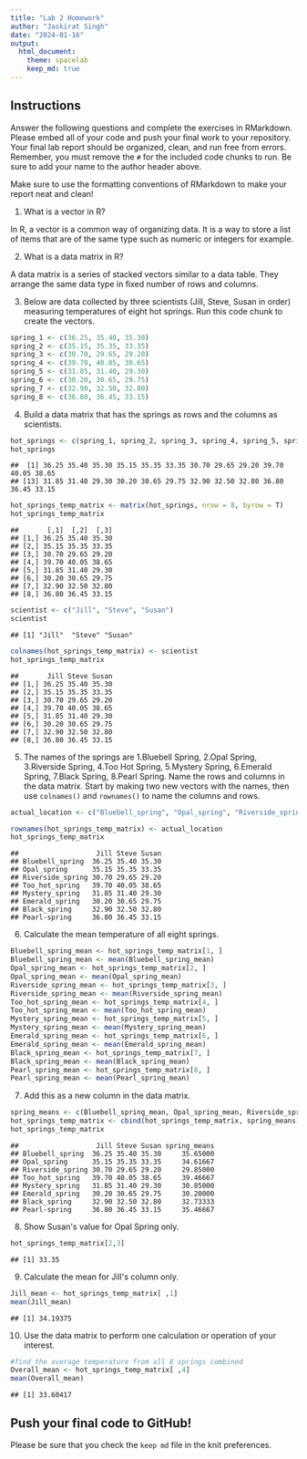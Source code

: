 ```yaml
---
title: "Lab 2 Homework"
author: "Jaskirat Singh"
date: "2024-01-16"
output:
  html_document: 
    theme: spacelab
    keep_md: true
---
```


## Instructions
Answer the following questions and complete the exercises in RMarkdown. Please embed all of your code and push your final work to your repository. Your final lab report should be organized, clean, and run free from errors. Remember, you must remove the `#` for the included code chunks to run. Be sure to add your name to the author header above. 

Make sure to use the formatting conventions of RMarkdown to make your report neat and clean!  

1. What is a vector in R?  

In R, a vector is a common way of organizing data. It is a way to store a list of items that are of the same type such as numeric or integers for example. 

2. What is a data matrix in R?  

A data matrix is a series of stacked vectors similar to a data table. They arrange the same data type in fixed number of rows and columns. 

3. Below are data collected by three scientists (Jill, Steve, Susan in order) measuring temperatures of eight hot springs. Run this code chunk to create the vectors.  

```r
spring_1 <- c(36.25, 35.40, 35.30)
spring_2 <- c(35.15, 35.35, 33.35)
spring_3 <- c(30.70, 29.65, 29.20)
spring_4 <- c(39.70, 40.05, 38.65)
spring_5 <- c(31.85, 31.40, 29.30)
spring_6 <- c(30.20, 30.65, 29.75)
spring_7 <- c(32.90, 32.50, 32.80)
spring_8 <- c(36.80, 36.45, 33.15)
```

4. Build a data matrix that has the springs as rows and the columns as scientists.  


```r
hot_springs <- c(spring_1, spring_2, spring_3, spring_4, spring_5, spring_6, spring_7, spring_8)
hot_springs
```

```
##  [1] 36.25 35.40 35.30 35.15 35.35 33.35 30.70 29.65 29.20 39.70 40.05 38.65
## [13] 31.85 31.40 29.30 30.20 30.65 29.75 32.90 32.50 32.80 36.80 36.45 33.15
```

```r
hot_springs_temp_matrix <- matrix(hot_springs, nrow = 8, byrow = T)
hot_springs_temp_matrix
```

```
##       [,1]  [,2]  [,3]
## [1,] 36.25 35.40 35.30
## [2,] 35.15 35.35 33.35
## [3,] 30.70 29.65 29.20
## [4,] 39.70 40.05 38.65
## [5,] 31.85 31.40 29.30
## [6,] 30.20 30.65 29.75
## [7,] 32.90 32.50 32.80
## [8,] 36.80 36.45 33.15
```


```r
scientist <- c("Jill", "Steve", "Susan")
scientist
```

```
## [1] "Jill"  "Steve" "Susan"
```


```r
colnames(hot_springs_temp_matrix) <- scientist
hot_springs_temp_matrix
```

```
##       Jill Steve Susan
## [1,] 36.25 35.40 35.30
## [2,] 35.15 35.35 33.35
## [3,] 30.70 29.65 29.20
## [4,] 39.70 40.05 38.65
## [5,] 31.85 31.40 29.30
## [6,] 30.20 30.65 29.75
## [7,] 32.90 32.50 32.80
## [8,] 36.80 36.45 33.15
```

5. The names of the springs are 1.Bluebell Spring, 2.Opal Spring, 3.Riverside Spring, 4.Too Hot Spring, 5.Mystery Spring, 6.Emerald Spring, 7.Black Spring, 8.Pearl Spring. Name the rows and columns in the data matrix. Start by making two new vectors with the names, then use `colnames()` and `rownames()` to name the columns and rows.


```r
actual_location <- c("Bluebell_spring", "Opal_spring", "Riverside_spring", "Too_hot_spring", "Mystery_spring", "Emerald_spring", "Black_spring", "Pearl-spring")
```


```r
rownames(hot_springs_temp_matrix) <- actual_location
hot_springs_temp_matrix
```

```
##                   Jill Steve Susan
## Bluebell_spring  36.25 35.40 35.30
## Opal_spring      35.15 35.35 33.35
## Riverside_spring 30.70 29.65 29.20
## Too_hot_spring   39.70 40.05 38.65
## Mystery_spring   31.85 31.40 29.30
## Emerald_spring   30.20 30.65 29.75
## Black_spring     32.90 32.50 32.80
## Pearl-spring     36.80 36.45 33.15
```

6. Calculate the mean temperature of all eight springs.


```r
Bluebell_spring_mean <- hot_springs_temp_matrix[1, ]
Bluebell_spring_mean <- mean(Bluebell_spring_mean)
Opal_spring_mean <- hot_springs_temp_matrix[2, ]
Opal_spring_mean <- mean(Opal_spring_mean)
Riverside_spring_mean <- hot_springs_temp_matrix[3, ]
Riverside_spring_mean <- mean(Riverside_spring_mean)
Too_hot_spring_mean <- hot_springs_temp_matrix[4, ]
Too_hot_spring_mean <- mean(Too_hot_spring_mean)
Mystery_spring_mean <- hot_springs_temp_matrix[5, ]
Mystery_spring_mean <- mean(Mystery_spring_mean)
Emerald_spring_mean <- hot_springs_temp_matrix[6, ]
Emerald_spring_mean <- mean(Emerald_spring_mean)
Black_spring_mean <- hot_springs_temp_matrix[7, ]
Black_spring_mean <- mean(Black_spring_mean)
Pearl_spring_mean <- hot_springs_temp_matrix[8, ]
Pearl_spring_mean <- mean(Pearl_spring_mean)
```

7. Add this as a new column in the data matrix.  


```r
spring_means <- c(Bluebell_spring_mean, Opal_spring_mean, Riverside_spring_mean, Too_hot_spring_mean, Mystery_spring_mean, Emerald_spring_mean, Black_spring_mean, Pearl_spring_mean)
hot_springs_temp_matrix <- cbind(hot_springs_temp_matrix, spring_means)
hot_springs_temp_matrix
```

```
##                   Jill Steve Susan spring_means
## Bluebell_spring  36.25 35.40 35.30     35.65000
## Opal_spring      35.15 35.35 33.35     34.61667
## Riverside_spring 30.70 29.65 29.20     29.85000
## Too_hot_spring   39.70 40.05 38.65     39.46667
## Mystery_spring   31.85 31.40 29.30     30.85000
## Emerald_spring   30.20 30.65 29.75     30.20000
## Black_spring     32.90 32.50 32.80     32.73333
## Pearl-spring     36.80 36.45 33.15     35.46667
```


8. Show Susan's value for Opal Spring only.


```r
hot_springs_temp_matrix[2,3]
```

```
## [1] 33.35
```


9. Calculate the mean for Jill's column only.  


```r
Jill_mean <- hot_springs_temp_matrix[ ,1]
mean(Jill_mean)
```

```
## [1] 34.19375
```

10. Use the data matrix to perform one calculation or operation of your interest.


```r
#find the average temperature from all 8 springs combined
Overall_mean <- hot_springs_temp_matrix[ ,4]
mean(Overall_mean)
```

```
## [1] 33.60417
```


## Push your final code to GitHub!
Please be sure that you check the `keep md` file in the knit preferences.  
